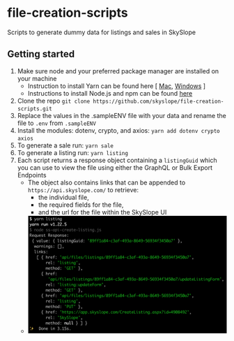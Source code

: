 # file-creation-scripts
Scripts to generate dummy data for listings and sales in SkySlope

## Getting started
1. Make sure node and your preferred package manager are installed on your machine
    - Instruction to install Yarn can be found here [ [Mac](https://classic.yarnpkg.com/en/docs/install#mac-stable), [Windows](https://classic.yarnpkg.com/en/docs/install#windows-stable) ]
    - Instructions to install Node.js and npm can be found [here](https://docs.npmjs.com/downloading-and-installing-node-js-and-npm)
2. Clone the repo `git clone https://github.com/skyslope/file-creation-scripts.git`
3. Replace the values in the .sampleENV file with your data and rename the file to `.env` from `.sampleENV`
4. Install the modules: dotenv, crypto, and axios: `yarn add dotenv crypto axios`
5. To generate a sale run: `yarn sale`
6. To generate a listing run: `yarn listing`
7. Each script returns a response object containing a `listingGuid` which you can use to view the file using either the GraphQL or Bulk Export Endpoints
    - The object also contains links that can be appended to `https://api.skyslope.com/` to retrieve:
        - the individual file, 
        - the required fields for the file, 
        - and the url for the file within the SkySlope UI
    - ![Example listing response documentation](images/listing.png)


